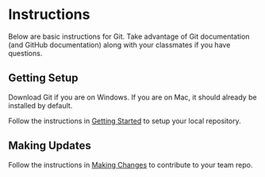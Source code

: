 # Instructions
Below are basic instructions for Git. Take advantage of Git documentation (and GitHub documentation) along with your classmates if you have questions.

## Getting Setup
Download Git if you are on Windows. If you are on Mac, it should already be installed by default.

Follow the instructions in [Getting Started](GettingStarted.md) to setup your local repository.

## Making Updates
Follow the instructions in [Making Changes](MakingChanges.md) to contribute to your team repo.
